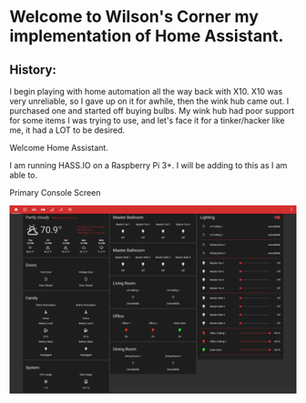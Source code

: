 # Welcome to Wilson's Corner my implementation of Home Assistant.

## History:

I begin playing with home automation all the way back with X10. X10 was very unreliable, so I gave up on it for awhile, then the wink hub came out. I purchased one and started off buying bulbs. My wink hub had poor support for some items I was trying to use, and let's face it for a tinker/hacker like me, it had a LOT to be desired.

Welcome Home Assistant.

I am running HASS.IO on a Raspberry Pi 3+. I will be adding to this as I am able to.

Primary Console Screen


<img src="https://github.com/sirnitro/HASSIO/blob/master/site-images/home-screen.PNG">
